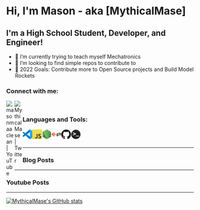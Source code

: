 # Hi, I'm Mason - aka [MythicalMase]

## I'm a High School Student, Developer, and Engineer!

- 🌱 I’m currently trying to teach myself Mechatronics
- 👯 I’m looking to find simple repos to contribute to
- 🥅 2022 Goals: Contribute more to Open Source projects and Build Model Rockets

### Connect with me:

[<img align="left" alt="masonmaaclean | YouTube" width="22px" src="https://cdn.jsdelivr.net/npm/simple-icons@v3/icons/youtube.svg" />][youtube]
[<img align="left" alt="MythicalMase | Twitter" width="22px" src="https://cdn.jsdelivr.net/npm/simple-icons@v3/icons/twitter.svg" />][twitter]

<br />

### Languages and Tools:

[<img align="left" alt="Visual Studio Code" width="26px" src="https://raw.githubusercontent.com/github/explore/80688e429a7d4ef2fca1e82350fe8e3517d3494d/topics/visual-studio-code/visual-studio-code.png" />][vscode]
[<img align="left" alt="JavaScript" width="26px" src="https://raw.githubusercontent.com/github/explore/80688e429a7d4ef2fca1e82350fe8e3517d3494d/topics/javascript/javascript.png" />][javascript]
[<img align="left" alt="Node.js" width="26px" src="https://raw.githubusercontent.com/github/explore/80688e429a7d4ef2fca1e82350fe8e3517d3494d/topics/nodejs/nodejs.png" />][nodejs]
[<img align="left" alt="Git" width="26px" src="https://raw.githubusercontent.com/github/explore/80688e429a7d4ef2fca1e82350fe8e3517d3494d/topics/git/git.png" />][git]
[<img align="left" alt="GitHub" width="26px" src="https://raw.githubusercontent.com/github/explore/78df643247d429f6cc873026c0622819ad797942/topics/github/github.png" />][github]
[<img align="left" alt="Terminal" width="26px" src="https://raw.githubusercontent.com/github/explore/80688e429a7d4ef2fca1e82350fe8e3517d3494d/topics/terminal/terminal.png" />][terminal]

<br />
<br />

---

### Blog Posts
<!-- BLOG-POST-LIST:START -->
<!-- BLOG-POST-LIST:END -->

---

### Youtube Posts
<!-- YOUTUBE:START -->
<!-- YOUTUBE:END -->

---

[![MythicalMase's GitHub stats](https://github-readme-stats.vercel.app/api?username=MythicalMase)](https://github.com/anuraghazra/github-readme-stats)

[twitter]: https://twitter.com/MaseMythical
[youtube]: https://youtube.com/channel/UCcVICAqd_K6rt8WyLg0HADA
[vscode]: https://code.visualstudio.com/
[javascript]: https://www.javascript.com/
[nodejs]: https://nodejs.org/en/
[git]: https://git-scm.com/
[github]: https://github.com/
[terminal]: https://en.wikipedia.org/wiki/Computer_terminal